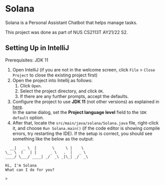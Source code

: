 # Solana

Solana is a Personal Assistant Chatbot that helps manage tasks.

This project was done as part of NUS CS2113T AY21/22 S2.

## Setting Up in IntelliJ

Prerequisites: JDK 11

1. Open IntelliJ (if you are not in the welcome screen, click `File` > `Close Project` to close the existing project first)
2. Open the project into Intellij as follows:
   1. Click `Open`.
   2. Select the project directory, and click `OK`.
   3. If there are any further prompts, accept the defaults.
3. Configure the project to use **JDK 11** (not other versions) as explained in [here](https://www.jetbrains.com/help/idea/sdk.html#set-up-jdk).
   <br/>In the same dialog, set the **Project language level** field to the `SDK default` option.
4. After that, locate the `src/main/java/solana/Solana.java` file, right-click it, and choose `Run Solana.main()` (if the code editor is showing compile errors, try restarting the IDE). If the setup is correct, you should see something like the below as the output:
```
  __|   _ \  |       \     \ |    \
\__ \  (   | |      _ \   .  |   _ \
____/ \___/ ____| _/  _\ _|\_| _/  _\

Hi, I'm Solana
What can I do for you?

>
 ```

